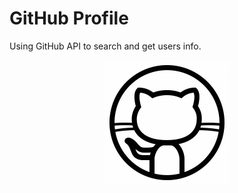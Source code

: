 # GitHub Profile

Using GitHub API to search and get users info.

<p align="center">
    <img src="./icon.gif" title="GitHub Profile" alt="GitHub Profile"/>
</p>
